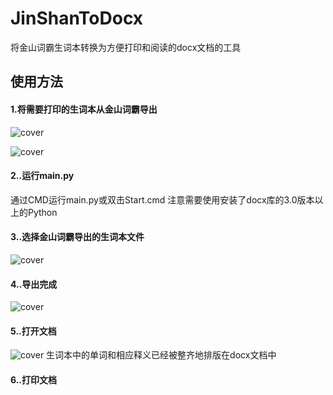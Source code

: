 # JinShanToDocx
将金山词霸生词本转换为方便打印和阅读的docx文档的工具

## 使用方法

#### 1.将需要打印的生词本从金山词霸导出
![cover](https://user-images.githubusercontent.com/98162384/150536119-2cc0773d-1d9d-40ee-bcfe-45e16e33fcc8.png)

![cover](https://user-images.githubusercontent.com/98162384/150536260-efd874a2-205f-4c6c-baa5-f994c10a1b68.png)


#### 2..运行main.py
通过CMD运行main.py或双击Start.cmd
注意需要使用安装了docx库的3.0版本以上的Python

#### 3..选择金山词霸导出的生词本文件
![cover](https://user-images.githubusercontent.com/98162384/150533008-2176b2ba-7d8f-4310-a69e-e655f4684206.png)

#### 4..导出完成
![cover](https://user-images.githubusercontent.com/98162384/150533192-6a113de8-5b30-4945-a3f7-7f3a7f724df4.png)

#### 5..打开文档
![cover](https://user-images.githubusercontent.com/98162384/150533352-7cd2bc83-0f13-466f-bfc7-f994c26d42a1.png)
生词本中的单词和相应释义已经被整齐地排版在docx文档中

#### 6..打印文档

